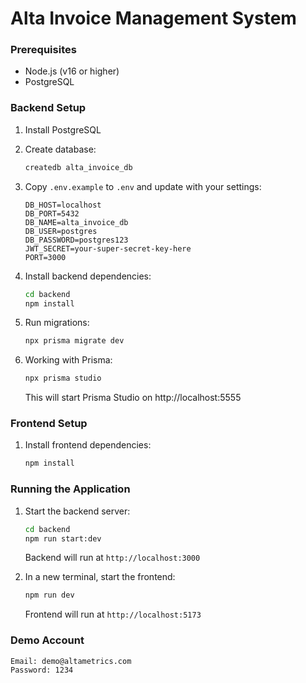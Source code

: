 # Alta Invoice Management System

### Prerequisites
- Node.js (v16 or higher)
- PostgreSQL

### Backend Setup
1. Install PostgreSQL
2. Create database:
   ```bash
   createdb alta_invoice_db
   ```

3. Copy `.env.example` to `.env` and update with your settings:
   ```
   DB_HOST=localhost
   DB_PORT=5432
   DB_NAME=alta_invoice_db
   DB_USER=postgres
   DB_PASSWORD=postgres123
   JWT_SECRET=your-super-secret-key-here
   PORT=3000
   ```

4. Install backend dependencies:
   ```bash
   cd backend
   npm install
   ```

5. Run migrations:
   ```bash
   npx prisma migrate dev
   ```

6. Working with Prisma:
   ```bash
   npx prisma studio
   ```
   This will start Prisma Studio on http://localhost:5555

### Frontend Setup
1. Install frontend dependencies:
   ```bash
   npm install
   ```

### Running the Application
1. Start the backend server:
   ```bash
   cd backend
   npm run start:dev
   ```
   Backend will run at `http://localhost:3000`

2. In a new terminal, start the frontend:
   ```bash
   npm run dev
   ```
   Frontend will run at `http://localhost:5173`

### Demo Account
```
Email: demo@altametrics.com
Password: 1234
```

